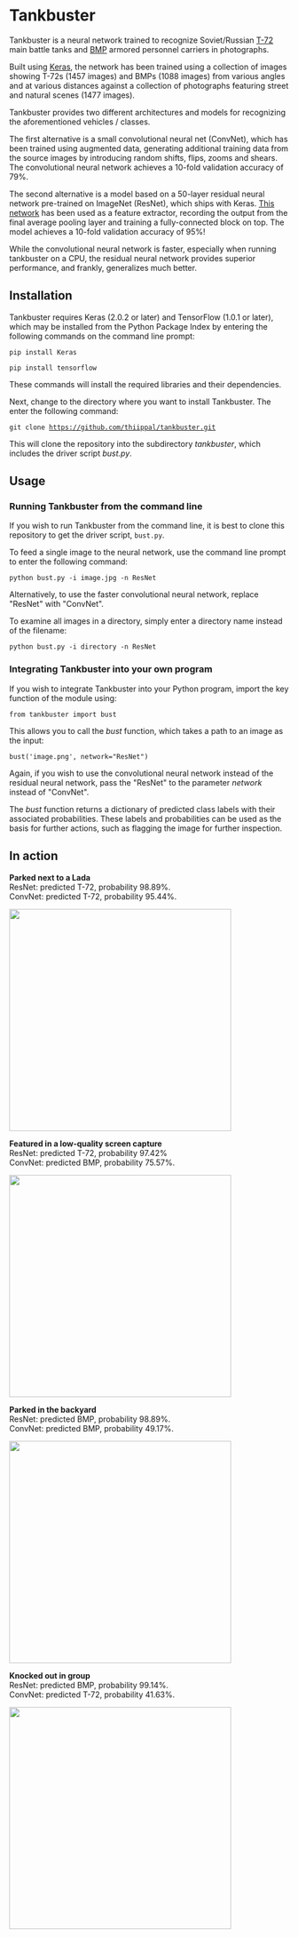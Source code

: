 # Tankbuster

Tankbuster is a neural network trained to recognize Soviet/Russian <a href="http://en.wikipedia.org/wiki/T-72">T-72</a> main battle tanks and <a href="http://en.wikipedia.org/wiki/BMP_development">BMP</a> armored personnel carriers in photographs.

Built using <a href="http://keras.io">Keras</a>, the network has been trained using a collection of images showing T-72s (1457 images) and BMPs (1088 images) from various angles and at various distances against a collection of photographs featuring street and natural scenes (1477 images). 

Tankbuster provides two different architectures and models for recognizing the aforementioned vehicles / classes. 

The first alternative is a small convolutional neural net (ConvNet), which has been trained using augmented data, generating additional training data from the source images by introducing random shifts, flips, zooms and shears. The convolutional neural network achieves a 10-fold validation accuracy of 79%.

The second alternative is a model based on a 50-layer residual neural network pre-trained on ImageNet (ResNet), which ships with Keras. <a href="https://keras.io/applications/#resnet50">This network</a> has been used as a feature extractor, recording the output from the final average pooling layer and training a fully-connected block on top. The model achieves a 10-fold validation accuracy of 95%!

While the convolutional neural network is faster, especially when running tankbuster on a CPU, the residual neural network provides superior performance, and frankly, generalizes much better.

## Installation

Tankbuster requires Keras (2.0.2 or later) and TensorFlow (1.0.1 or later), which may be installed from the Python Package Index by entering the following commands on the command line prompt:

<code>pip install Keras</code>

<code>pip install tensorflow</code>

These commands will install the required libraries and their dependencies.

Next, change to the directory where you want to install Tankbuster. The enter the following command:

<code>git clone https://github.com/thiippal/tankbuster.git</code>

This will clone the repository into the subdirectory <i>tankbuster</i>, which includes the driver script <i>bust.py</i>.

## Usage

### Running Tankbuster from the command line

If you wish to run Tankbuster from the command line, it is best to clone this repository to get the driver script, <code>bust.py</code>.

To feed a single image to the neural network, use the command line prompt to enter the following command:

<code>python bust.py -i image.jpg -n ResNet</code>

Alternatively, to use the faster convolutional neural network, replace "ResNet" with "ConvNet".

To examine all images in a directory, simply enter a directory name instead of the filename:

<code>python bust.py -i directory -n ResNet</code>

### Integrating Tankbuster into your own program

If you wish to integrate Tankbuster into your Python program, import the key function of the module using:

<code>from tankbuster import bust</code>

This allows you to call the <i>bust</i> function, which takes a path to an image as the input:

<code>bust('image.png', network="ResNet")</code>

Again, if you wish to use the convolutional neural network instead of the residual neural network, pass the "ResNet" to the parameter <i>network</i> instead of "ConvNet".

The <i>bust</i> function returns a dictionary of predicted class labels with their associated probabilities. These labels and probabilities can be used as the basis for further actions, such as flagging the image for further inspection.

## In action

<b>Parked next to a Lada</b><br>
ResNet: predicted T-72, probability 98.89%.<br>
ConvNet: predicted T-72, probability 95.44%.


<image src="demo_images/with_lada.jpg" width="400px">

<b>Featured in a low-quality screen capture</b><br>
ResNet: predicted T-72, probability 97.42%<br>
ConvNet: predicted BMP, probability 75.57%.


<image src="demo_images/from_screen_capture.png" width="400px">

<b>Parked in the backyard</b><br>
ResNet: predicted BMP, probability 98.89%.<br>
ConvNet: predicted BMP, probability 49.17%.


<image src="demo_images/backyard.jpg" width="400px">

<b>Knocked out in group</b><br>
ResNet: predicted BMP, probability 99.14%.<br>
ConvNet: predicted T-72, probability 41.63%.


<image src="demo_images/knocked_out.jpg" width="400px">
